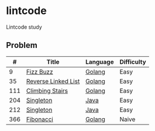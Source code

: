 # lintcode
Lintcode study

## Problem
|#|Title|Language|Difficulty|
|-|-----|--------|----------|
|9|[Fizz Buzz](http://www.lintcode.com/en/problem/fizz-buzz/)|[Golang](https://github.com/ZacharyChang/lintcode/tree/master/problem/9.fizz-buzz)|Easy|
|35|[Reverse Linked List](http://www.lintcode.com/en/problem/reverse-linked-list/)|[Golang](https://github.com/ZacharyChang/lintcode/tree/master/problem/35.reverse-linked-list)|Easy|
|111|[Climbing Stairs](http://www.lintcode.com/en/problem/climbing-stairs/)|[Golang](https://github.com/ZacharyChang/lintcode/tree/master/problem/111.climbing-stairs)|Easy|
|204|[Singleton](http://www.lintcode.com/en/problem/singleton/)|[Java](https://github.com/ZacharyChang/lintcode/tree/master/problem/204.singleton)|Easy|
|212|[Singleton](http://www.lintcode.com/en/problem/space-replacement/)|[Java](https://github.com/ZacharyChang/lintcode/tree/master/problem/212.space-replacement)|Easy|
|366|[Fibonacci](http://www.lintcode.com/en/problem/fibonacci/)|[Golang](https://github.com/ZacharyChang/lintcode/tree/master/problem/366.fibonacci)|Naive|
